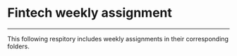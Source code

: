 # Fintech weekly assignment
---
This following respitory includes weekly assignments in their corresponding folders.